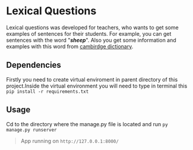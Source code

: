 # Lexical Questions
Lexical questions was developed for teachers, who wants to get some examples of sentences for their students. For example, you can get sentences with the word "***sheep***". Also you get some information and examples with this word from [cambirdge dictionary](https://dictionary.cambridge.org/dictionary/english-russian/sheep).
## Dependencies
Firstly you need to create virtual enviroment in parent directory of this project.Inside the virtual environment you will need to type in terminal this `pip install -r requirements.txt`
## Usage
Cd to the directory where the manage.py file is located and run ```py manage.py runserver```



> App running on ```http://127.0.0.1:8000/```
